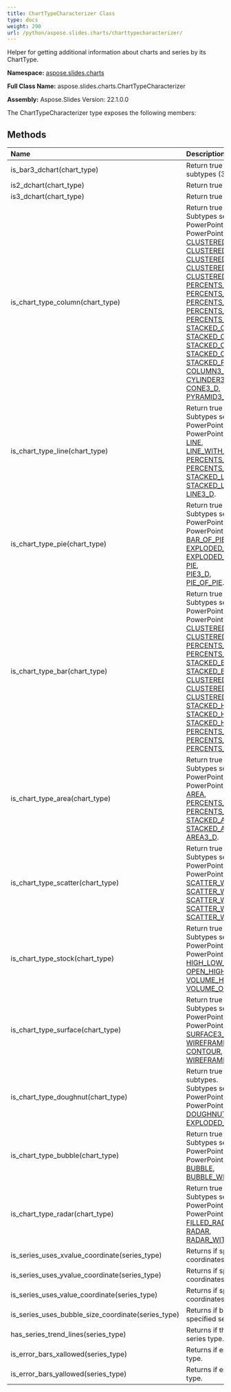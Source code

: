 ```yaml
---
title: ChartTypeCharacterizer Class
type: docs
weight: 290
url: /python/aspose.slides.charts/charttypecharacterizer/
---
```


Helper for getting additional information about charts and series by its ChartType.

**Namespace:** [aspose.slides.charts](/python/aspose.slides.charts/)

**Full Class Name:** aspose.slides.charts.ChartTypeCharacterizer

**Assembly:**  Aspose.Slides Version: 22.1.0.0

The ChartTypeCharacterizer type exposes the following members:
## **Methods**
|**Name**|**Description**|
| :- | :- |
|is_bar3_dchart(chart_type)|Return true if chartType is one of bar3DChart subtypes (3D columns or bars).|
|is2_dchart(chart_type)|Return true if|
|is3_dchart(chart_type)|Return true if|
|is_chart_type_column(chart_type)|Return true if chartType is one of Column subtypes.<br/>            Subtypes set corresponds to the appropriate set in PowerPoint (see "Change Chart Type" dialog in PowerPoint):<br/>            [CLUSTERED_COLUMN](/python/aspose.slides.charts/charttype/),<br/>            [CLUSTERED_COLUMN3_D](/python/aspose.slides.charts/charttype/),<br/>            [CLUSTERED_CONE](/python/aspose.slides.charts/charttype/),<br/>            [CLUSTERED_CYLINDER](/python/aspose.slides.charts/charttype/),<br/>            [CLUSTERED_PYRAMID](/python/aspose.slides.charts/charttype/),<br/>            [PERCENTS_STACKED_COLUMN](/python/aspose.slides.charts/charttype/),<br/>            [PERCENTS_STACKED_COLUMN3_D](/python/aspose.slides.charts/charttype/),<br/>            [PERCENTS_STACKED_CONE](/python/aspose.slides.charts/charttype/),<br/>            [PERCENTS_STACKED_CYLINDER](/python/aspose.slides.charts/charttype/),<br/>            [PERCENTS_STACKED_PYRAMID](/python/aspose.slides.charts/charttype/),<br/>            [STACKED_COLUMN](/python/aspose.slides.charts/charttype/),<br/>            [STACKED_COLUMN3_D](/python/aspose.slides.charts/charttype/),<br/>            [STACKED_CONE](/python/aspose.slides.charts/charttype/),<br/>            [STACKED_CYLINDER](/python/aspose.slides.charts/charttype/),<br/>            [STACKED_PYRAMID](/python/aspose.slides.charts/charttype/),<br/>            [COLUMN3_D](/python/aspose.slides.charts/charttype/),<br/>            [CYLINDER3_D](/python/aspose.slides.charts/charttype/),<br/>            [CONE3_D](/python/aspose.slides.charts/charttype/),<br/>            [PYRAMID3_D](/python/aspose.slides.charts/charttype/).|
|is_chart_type_line(chart_type)|Return true if chartType is one of Line subtypes.<br/>            Subtypes set corresponds to the appropriate set in PowerPoint (see "Change Chart Type" dialog in PowerPoint):<br/>            [LINE](/python/aspose.slides.charts/charttype/),<br/>            [LINE_WITH_MARKERS](/python/aspose.slides.charts/charttype/),<br/>            [PERCENTS_STACKED_LINE](/python/aspose.slides.charts/charttype/),<br/>            [PERCENTS_STACKED_LINE_WITH_MARKERS](/python/aspose.slides.charts/charttype/),<br/>            [STACKED_LINE](/python/aspose.slides.charts/charttype/),<br/>            [STACKED_LINE_WITH_MARKERS](/python/aspose.slides.charts/charttype/),<br/>            [LINE3_D](/python/aspose.slides.charts/charttype/).|
|is_chart_type_pie(chart_type)|Return true if chartType is one of Pie subtypes.<br/>            Subtypes set corresponds to the appropriate set in PowerPoint (see "Change Chart Type" dialog in PowerPoint):<br/>            [BAR_OF_PIE](/python/aspose.slides.charts/charttype/),<br/>            [EXPLODED_PIE](/python/aspose.slides.charts/charttype/),<br/>            [EXPLODED_PIE3_D](/python/aspose.slides.charts/charttype/),<br/>            [PIE](/python/aspose.slides.charts/charttype/),<br/>            [PIE3_D](/python/aspose.slides.charts/charttype/),<br/>            [PIE_OF_PIE](/python/aspose.slides.charts/charttype/).|
|is_chart_type_bar(chart_type)|Return true if chartType is one of Bar subtypes.<br/>            Subtypes set corresponds to the appropriate set in PowerPoint (see "Change Chart Type" dialog in PowerPoint):<br/>            [CLUSTERED_BAR](/python/aspose.slides.charts/charttype/),<br/>            [CLUSTERED_BAR3_D](/python/aspose.slides.charts/charttype/),<br/>            [PERCENTS_STACKED_BAR](/python/aspose.slides.charts/charttype/),<br/>            [PERCENTS_STACKED_BAR3_D](/python/aspose.slides.charts/charttype/),<br/>            [STACKED_BAR](/python/aspose.slides.charts/charttype/),<br/>            [STACKED_BAR3_D](/python/aspose.slides.charts/charttype/),<br/>            [CLUSTERED_HORIZONTAL_CONE](/python/aspose.slides.charts/charttype/),<br/>            [CLUSTERED_HORIZONTAL_CYLINDER](/python/aspose.slides.charts/charttype/),<br/>            [CLUSTERED_HORIZONTAL_PYRAMID](/python/aspose.slides.charts/charttype/),<br/>            [STACKED_HORIZONTAL_CONE](/python/aspose.slides.charts/charttype/),<br/>            [STACKED_HORIZONTAL_CYLINDER](/python/aspose.slides.charts/charttype/),<br/>            [STACKED_HORIZONTAL_PYRAMID](/python/aspose.slides.charts/charttype/),<br/>            [PERCENTS_STACKED_HORIZONTAL_CONE](/python/aspose.slides.charts/charttype/),<br/>            [PERCENTS_STACKED_HORIZONTAL_CYLINDER](/python/aspose.slides.charts/charttype/),<br/>            [PERCENTS_STACKED_HORIZONTAL_PYRAMID](/python/aspose.slides.charts/charttype/).|
|is_chart_type_area(chart_type)|Return true if chartType is one of Area subtypes.<br/>            Subtypes set corresponds to the appropriate set in PowerPoint (see "Change Chart Type" dialog in PowerPoint):<br/>            [AREA](/python/aspose.slides.charts/charttype/),<br/>            [PERCENTS_STACKED_AREA](/python/aspose.slides.charts/charttype/),<br/>            [PERCENTS_STACKED_AREA3_D](/python/aspose.slides.charts/charttype/),<br/>            [STACKED_AREA](/python/aspose.slides.charts/charttype/),<br/>            [STACKED_AREA3_D](/python/aspose.slides.charts/charttype/),<br/>            [AREA3_D](/python/aspose.slides.charts/charttype/).|
|is_chart_type_scatter(chart_type)|Return true if chartType is one of Scatter subtypes.<br/>            Subtypes set corresponds to the appropriate set in PowerPoint (see "Change Chart Type" dialog in PowerPoint):<br/>            [SCATTER_WITH_MARKERS](/python/aspose.slides.charts/charttype/),<br/>            [SCATTER_WITH_SMOOTH_LINES](/python/aspose.slides.charts/charttype/),<br/>            [SCATTER_WITH_SMOOTH_LINES_AND_MARKERS](/python/aspose.slides.charts/charttype/),<br/>            [SCATTER_WITH_STRAIGHT_LINES](/python/aspose.slides.charts/charttype/),<br/>            [SCATTER_WITH_STRAIGHT_LINES_AND_MARKERS](/python/aspose.slides.charts/charttype/).|
|is_chart_type_stock(chart_type)|Return true if chartType is one of Stock subtypes.<br/>            Subtypes set corresponds to the appropriate set in PowerPoint (see "Change Chart Type" dialog in PowerPoint):<br/>            [HIGH_LOW_CLOSE](/python/aspose.slides.charts/charttype/),<br/>            [OPEN_HIGH_LOW_CLOSE](/python/aspose.slides.charts/charttype/),<br/>            [VOLUME_HIGH_LOW_CLOSE](/python/aspose.slides.charts/charttype/),<br/>            [VOLUME_OPEN_HIGH_LOW_CLOSE](/python/aspose.slides.charts/charttype/).|
|is_chart_type_surface(chart_type)|Return true if chartType is one of Surface subtypes.<br/>            Subtypes set corresponds to the appropriate set in PowerPoint (see "Change Chart Type" dialog in PowerPoint):<br/>            [SURFACE3_D](/python/aspose.slides.charts/charttype/),<br/>            [WIREFRAME_SURFACE3_D](/python/aspose.slides.charts/charttype/),<br/>            [CONTOUR](/python/aspose.slides.charts/charttype/),<br/>            [WIREFRAME_CONTOUR](/python/aspose.slides.charts/charttype/).|
|is_chart_type_doughnut(chart_type)|Return true if chartType is one of Doughnut subtypes.<br/>            Subtypes set corresponds to the appropriate set in PowerPoint (see "Change Chart Type" dialog in PowerPoint):<br/>            [DOUGHNUT](/python/aspose.slides.charts/charttype/),<br/>            [EXPLODED_DOUGHNUT](/python/aspose.slides.charts/charttype/).|
|is_chart_type_bubble(chart_type)|Return true if chartType is one of Bubble subtypes.<br/>            Subtypes set corresponds to the appropriate set in PowerPoint (see "Change Chart Type" dialog in PowerPoint):<br/>            [BUBBLE](/python/aspose.slides.charts/charttype/),<br/>            [BUBBLE_WITH3_D](/python/aspose.slides.charts/charttype/).|
|is_chart_type_radar(chart_type)|Return true if chartType is one of Radar subtypes.<br/>            Subtypes set corresponds to the appropriate set in PowerPoint (see "Change Chart Type" dialog in PowerPoint):<br/>            [FILLED_RADAR](/python/aspose.slides.charts/charttype/),<br/>            [RADAR](/python/aspose.slides.charts/charttype/),<br/>            [RADAR_WITH_MARKERS](/python/aspose.slides.charts/charttype/).|
|is_series_uses_xvalue_coordinate(series_type)|Returns if specified series type uses X value coordinates.|
|is_series_uses_yvalue_coordinate(series_type)|Returns if specified series type uses Y value coordinates.|
|is_series_uses_value_coordinate(series_type)|Returns if specified series type uses value coordinates.|
|is_series_uses_bubble_size_coordinate(series_type)|Returns if bubble size coordinates can be used for specified series type.|
|has_series_trend_lines(series_type)|Returns if there are series trend lines for specified series type.|
|is_error_bars_xallowed(series_type)|Returns if error bars X allowed for specified series type.|
|is_error_bars_yallowed(series_type)|Returns if error bars Y allowed for specified series type.|
